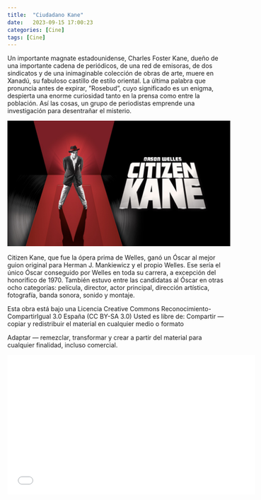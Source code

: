 ```yaml
---
title:  "Ciudadano Kane"
date:   2023-09-15 17:00:23
categories: [Cine]
tags: [Cine]
---
```


Un importante magnate estadounidense, Charles Foster Kane, dueño de una importante cadena de periódicos, de una red de emisoras, de dos sindicatos y de una inimaginable colección de obras de arte, muere en Xanadú, su fabuloso castillo de estilo oriental. La última palabra que pronuncia antes de expirar, ”Rosebud”, cuyo significado es un enigma, despierta una enorme curiosidad tanto en la prensa como entre la población. Así las cosas, un grupo de periodistas emprende una investigación para desentrañar el misterio.

![Ciudadano Kane](/images/kane.jpg)

Citizen Kane, que fue la ópera prima de Welles, ganó un Óscar al mejor guion original para Herman J. Mankiewicz y el propio Welles. Ese sería el único Óscar conseguido por Welles en toda su carrera, a excepción del honorífico de 1970. También estuvo entre las candidatas al Óscar en otras ocho categorías: película, director, actor principal, dirección artística, fotografía, banda sonora, sonido y montaje.

Esta obra está bajo una Licencia Creative Commons Reconocimiento-CompartirIgual 3.0 España (CC BY-SA 3.0) Usted es libre de: Compartir — copiar y redistribuir el material en cualquier medio o formato

Adaptar — remezclar, transformar y crear a partir del material para cualquier finalidad, incluso comercial.

<div class="myvideodiv">
<iframe class="myvideo" width="560" height="315" 
src="//ok.ru/videoembed/1159917931103"
 frameborder="0" allow="autoplay" allowfullscreen>
</iframe>
</div>
